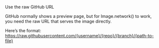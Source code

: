 Use the raw GitHub URL

GitHub normally shows a preview page, but for Image.network() to work, you need the raw URL that serves the image directly.

Here’s the format:
https://raw.githubusercontent.com/{username}/{repo}/{branch}/{path-to-file}